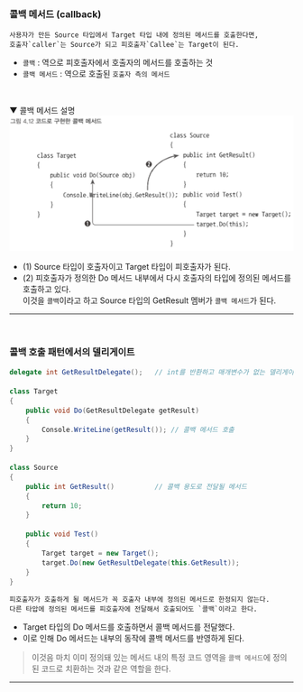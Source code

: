 ### 콜백 메서드 (callback)
```
사용자가 만든 Source 타입에서 Target 타입 내에 정의된 메서드를 호출한다면,    
호출자`caller`는 Source가 되고 피호출자`Callee`는 Target이 된다.
```
- `콜백` : 역으로 피호출자에서 호출자의 메서드를 호출하는 것
- `콜백 메서드` : 역으로 호출된 `호출자 측의 메서드`
<br>

▼ 콜백 메서드 설명    
<img src="../../Images/4_12.png" width="700"/>

- (1) Source 타입이 호출자이고 Target 타입이 피호출자가 된다.
- (2) 피호출자가 정의한 Do 메서드 내부에서 다시 호출자의 타입에 정의된 메서드를 호출하고 있다.    
이것을 `콜백`이라고 하고 Source 타입의 GetResult 멤버가 `콜백 메서드`가 된다.

****
<br>

### 콜백 호출 패턴에서의 델리게이트
```csharp
delegate int GetResultDelegate();   // int를 반환하고 매개변수가 없는 델리게이트 타입 정의

class Target
{
    public void Do(GetResultDelegate getResult)
    {
        Console.WriteLine(getResult()); // 콜백 메서드 호출
    }
}

class Source
{
    public int GetResult()          // 콜백 용도로 전달될 메서드
    {
        return 10;
    }

    public void Test()
    {
        Target target = new Target();
        target.Do(new GetResultDelegate(this.GetResult));
    }
}
```
```
피호출자가 호출하게 될 메서드가 꼭 호출자 내부에 정의된 메서드로 한정되지 않는다.
다른 타압에 정의된 메서드를 피호출자에 전달해서 호출되어도 `콜백`이라고 한다.
```
- Target 타입의 Do 메서드를 호출하면서 콜백 메서드를 전달했다.
- 이로 인해 Do 메서드는 내부의 동작에 콜백 메서드를 반영하게 된다.
> 이것음 마치 이미 정의돼 있는 메서드 내의 특정 코드 영역을 `콜백 메서드`에 정의된 코드로 치환하는 것과 같은 역할을 한다.

****
<br>
